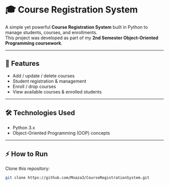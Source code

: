 # 🎓 Course Registration System  

A simple yet powerful **Course Registration System** built in Python to manage students, courses, and enrollments.  
This project was developed as part of my **2nd Semester Object-Oriented Programming coursework**.

---

## 🚀 Features
- Add / update / delete courses  
- Student registration & management  
- Enroll / drop courses  
- View available courses & enrolled students  

---

## 🛠️ Technologies Used
- Python 3.x   
- Object-Oriented Programming (OOP) concepts  

---

## ⚡ How to Run
Clone this repository:
   ```bash
   git clone https://github.com/Moaza3/CourseRegistrationSystem.git

